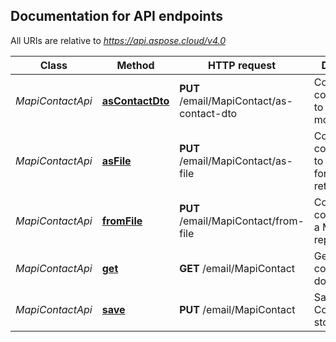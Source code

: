 

## Documentation for API endpoints

All URIs are relative to *https://api.aspose.cloud/v4.0*

Class | Method | HTTP request | Description
------------ | ------------- | ------------- | -------------
*MapiContactApi* | [**asContactDto**](MapiContactApi.md#asContactDto) | **PUT** /email/MapiContact/as-contact-dto | Converts MAPI contact model to ContactDto model.             
*MapiContactApi* | [**asFile**](MapiContactApi.md#asFile) | **PUT** /email/MapiContact/as-file | Converts MAPI contact model to specified format and returns as file.             
*MapiContactApi* | [**fromFile**](MapiContactApi.md#fromFile) | **PUT** /email/MapiContact/from-file | Converts contact file to a MAPI model representation.             
*MapiContactApi* | [**get**](MapiContactApi.md#get) | **GET** /email/MapiContact | Get MAPI contact document.             
*MapiContactApi* | [**save**](MapiContactApi.md#save) | **PUT** /email/MapiContact | Save MAPI Contact to storage.             


    

